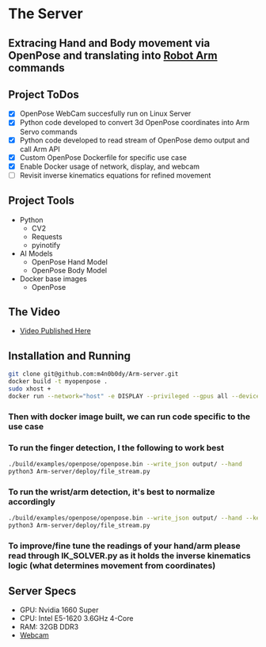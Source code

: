 # The Server

## Extracing Hand and Body movement via OpenPose and translating into [Robot Arm](https://github.com/m4n0b0dy/Arm-robot) commands

## Project ToDos
- [x] OpenPose WebCam succesfully run on Linux Server
- [x] Python code developed to convert 3d OpenPose coordinates into Arm Servo commands
- [x] Python code developed to read stream of OpenPose demo output and call Arm API
- [x] Custom OpenPose Dockerfile for specific use case
- [x] Enable Docker usage of network, display, and webcam
- [ ] Revisit inverse kinematics equations for refined movement

## Project Tools
- Python
  - CV2
  - Requests
  - pyinotify
- AI Models
  - OpenPose Hand Model
  - OpenPose Body Model
- Docker base images
  - OpenPose

## The Video
- [Video Published Here](linkedin.com)

## Installation and Running
```sh
git clone git@github.com:m4n0b0dy/Arm-server.git
docker build -t myopenpose .
sudo xhost + 
docker run --network="host" -e DISPLAY --privileged --gpus all --device=/dev/video0 --name myopenpose -it myopenpose:latest
```
### Then with docker image built, we can run code specific to the use case
### To run the finger detection, I the following to work best
```sh
./build/examples/openpose/openpose.bin --write_json output/ --hand
python3 Arm-server/deploy/file_stream.py
```
### To run the wrist/arm detection, it's best to normalize accordingly
```sh
./build/examples/openpose/openpose.bin --write_json output/ --hand --keypoint_scale 4
python3 Arm-server/deploy/file_stream.py
```
### To improve/fine tune the readings of your hand/arm please read through IK_SOLVER.py as it holds the inverse kinematics logic (what determines movement from coordinates)

## Server Specs
- GPU: Nvidia 1660 Super
- CPU: Intel E5-1620 3.6GHz 4-Core
- RAM: 32GB DDR3
- [Webcam](https://www.amazon.com/gp/product/B088H1QLRN/ref=ppx_yo_dt_b_search_asin_title?ie=UTF8&psc=1)
